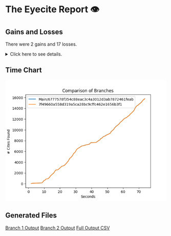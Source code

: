 # The Eyecite Report :eye:



Gains and Losses
---------
There were 2 gains and 17 losses.

<details>
<summary>Click here to see details.</summary>

There were 53 changes so we are only displaying the first 50. You can review the 
entire list by downloading the output.csv file linked above.

|     id     |      Gain      |                   Loss                  |
| ---------- | -------------- | --------------------------------------- |
|  5329531   |                |           German Savings Bank           |
|  1917661   |                |                  Vanner                 |
|  1662392   |                |                  Belton                 |
|  1783747   |                |        Parish of East Baton Rouge       |
|  1783747   |                |                Potters II               |
|  1537257   |                |                St. Cloud                |
|  1717506   |                |                Blue Bell                |
|  2631184   |                |    Hilltop Terrace Homeowner's Ass'n    |
|  2357843   |                | State ex rel. Utility Consumers Council |
|  2414924   | Boerne at 2170 |                                         |
|  2414924   |                |              City of Boerne             |
|  2414924   |                |          City of Boerne at 2170         |
|  1431414   |                |      Memphis Development Foundation     |
|   203607   |                |         Fustaguio do Nascimento         |
|  1433305   |                |                 Grayson                 |
|   901384   |                |                Setliff I                |
|   901384   |                |                 Setliff I               |
|  6596585   |    Beckwith    |                                         |
|  6776333   |                |                  Susser                 |


</details>



Time Chart
---------

![image](https://raw.githubusercontent.com/freelawproject/eyecite/artifacts/241/results/chart.png)


Generated Files
---------

[Branch 1 Output](https://raw.githubusercontent.com/freelawproject/eyecite/artifacts/241/results/6777578f354c88eac3c4a3012d3ab7872461feab.json)
[Branch 2 Output](https://raw.githubusercontent.com/freelawproject/eyecite/artifacts/241/results/7f49660a558d319a5ca28bc9cffc462e1656b3f1.json)
[Full Output CSV ](https://raw.githubusercontent.com/freelawproject/eyecite/artifacts/241/results/output.csv)
